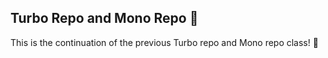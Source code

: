## Turbo Repo and Mono Repo 🚀

This is the continuation of the previous Turbo repo and Mono repo class! 🎯
